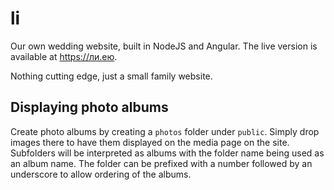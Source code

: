 # li

Our own wedding website, built in NodeJS and Angular. The live version is available at https://ли.ею.

Nothing cutting edge, just a small family website.

## Displaying photo albums

Create photo albums by creating a `photos` folder under `public`. Simply drop images there to have them displayed on the media page on the site. Subfolders will be interpreted as albums with the folder name being used as an album name. The folder can be prefixed with a number followed by an underscore to allow ordering of the albums.
